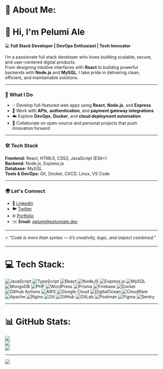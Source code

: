 # 💫 About Me:
# 👋 Hi, I'm **Pelumi Ale**  
💻 **Full Stack Developer | DevOps Enthusiast | Tech Innovator**

I’m a passionate full stack developer who loves building scalable, secure, and user-centered digital products.  
From designing intuitive interfaces with **React** to building powerful backends with **Node.js** and **MySQL**, I take pride in delivering clean, efficient, and maintainable solutions.  

---

### 🚀 What I Do
- 💡 Develop full-featured web apps using **React**, **Node.js**, and **Express**
- 🔧 Work with **APIs**, **authentication**, and **payment gateway integrations**
- ☁️ Explore **DevOps**, **Docker**, and **cloud deployment automation**
- 🧩 Collaborate on open-source and personal projects that push innovation forward  

---

### 🛠️ Tech Stack
**Frontend:** React, HTML5, CSS3, JavaScript (ES6+)  
**Backend:** Node.js, Express.js  
**Database:** MySQL  
**Tools & DevOps:** Git, Docker, CI/CD, Linux, VS Code  

---

### 🌍 Let's Connect
- 💼 [LinkedIn](https://linkedin.com/in/realpelumiale)  
- 🐦 [Twitter](https://twitter.com/realpelumiale)  
- 🌐 [Portfolio](https://pelumiale.dev)  
- ✉️ **Email:** pelumi@pelumiale.dev  

---

⭐ *“Code is more than syntax — it’s creativity, logic, and impact combined.”*  

---

# 💻 Tech Stack:
![JavaScript](https://img.shields.io/badge/javascript-%23323330.svg?style=for-the-badge&logo=javascript&logoColor=%23F7DF1E)
![TypeScript](https://img.shields.io/badge/typescript-%23007ACC.svg?style=for-the-badge&logo=typescript&logoColor=white)
![React](https://img.shields.io/badge/react-%2320232a.svg?style=for-the-badge&logo=react&logoColor=%2361DAFB)
![NodeJS](https://img.shields.io/badge/node.js-6DA55F?style=for-the-badge&logo=node.js&logoColor=white)
![Express.js](https://img.shields.io/badge/express.js-%23404d59.svg?style=for-the-badge&logo=express&logoColor=%2361DAFB)
![MySQL](https://img.shields.io/badge/mysql-4479A1.svg?style=for-the-badge&logo=mysql&logoColor=white)
![MongoDB](https://img.shields.io/badge/MongoDB-%234ea94b.svg?style=for-the-badge&logo=mongodb&logoColor=white)
![PHP](https://img.shields.io/badge/php-%23777BB4.svg?style=for-the-badge&logo=php&logoColor=white)
![WordPress](https://img.shields.io/badge/WordPress-%23117AC9.svg?style=for-the-badge&logo=WordPress&logoColor=white)
![Prisma](https://img.shields.io/badge/Prisma-3982CE?style=for-the-badge&logo=Prisma&logoColor=white)
![Firebase](https://img.shields.io/badge/firebase-%23039BE5.svg?style=for-the-badge&logo=firebase)
![Docker](https://img.shields.io/badge/docker-%230db7ed.svg?style=for-the-badge&logo=docker&logoColor=white)
![GitHub Actions](https://img.shields.io/badge/github%20actions-%232671E5.svg?style=for-the-badge&logo=githubactions&logoColor=white)
![AWS](https://img.shields.io/badge/AWS-%23FF9900.svg?style=for-the-badge&logo=amazon-aws&logoColor=white)
![Google Cloud](https://img.shields.io/badge/GoogleCloud-%234285F4.svg?style=for-the-badge&logo=google-cloud&logoColor=white)
![DigitalOcean](https://img.shields.io/badge/DigitalOcean-%230167ff.svg?style=for-the-badge&logo=digitalOcean&logoColor=white)
![Cloudflare](https://img.shields.io/badge/Cloudflare-F38020?style=for-the-badge&logo=Cloudflare&logoColor=white)
![Apache](https://img.shields.io/badge/apache-%23D42029.svg?style=for-the-badge&logo=apache&logoColor=white)
![Nginx](https://img.shields.io/badge/nginx-%23009639.svg?style=for-the-badge&logo=nginx&logoColor=white)
![Git](https://img.shields.io/badge/git-%23F05033.svg?style=for-the-badge&logo=git&logoColor=white)
![GitHub](https://img.shields.io/badge/github-%23121011.svg?style=for-the-badge&logo=github&logoColor=white)
![GitLab](https://img.shields.io/badge/gitlab-%23181717.svg?style=for-the-badge&logo=gitlab&logoColor=white)
![Postman](https://img.shields.io/badge/Postman-FF6C37?style=for-the-badge&logo=postman&logoColor=white)
![Figma](https://img.shields.io/badge/figma-%23F24E1E.svg?style=for-the-badge&logo=figma&logoColor=white)
![Sentry](https://img.shields.io/badge/sentry-%23362D59.svg?style=for-the-badge&logo=sentry&logoColor=white)

---

# 📊 GitHub Stats:
![](https://github-readme-stats.vercel.app/api?username=realpelumi&theme=dark&hide_border=false&include_all_commits=false&count_private=false)<br/>
![](https://nirzak-streak-stats.vercel.app/?user=realpelumi&theme=dark&hide_border=false)<br/>
![](https://github-readme-stats.vercel.app/api/top-langs/?username=realpelumi&theme=dark&hide_border=false&include_all_commits=false&count_private=false&layout=compact)

---

[![](https://visitcount.itsvg.in/api?id=realpelumi&icon=0&color=0)](https://visitcount.itsvg.in)

<!-- Proudly created with GPRM ( https://gprm.itsvg.in ) -->
